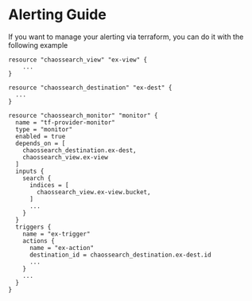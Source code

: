 # Alerting Guide

If you want to manage your alerting via terraform, you can do it with the following example
```hcl
resource "chaossearch_view" "ex-view" {
    ...
}

resource "chaossearch_destination" "ex-dest" {
  ...
}

resource "chaossearch_monitor" "monitor" {
  name = "tf-provider-monitor"
  type = "monitor"
  enabled = true
  depends_on = [
    chaossearch_destination.ex-dest,
    chaossearch_view.ex-view
  ]
  inputs {
    search {
      indices = [
        chaossearch_view.ex-view.bucket,
      ]
      ...
    }
  }
  triggers {
    name = "ex-trigger"
    actions {
      name = "ex-action"
      destination_id = chaossearch_destination.ex-dest.id
      ...
    }
    ...
  }
}
```
